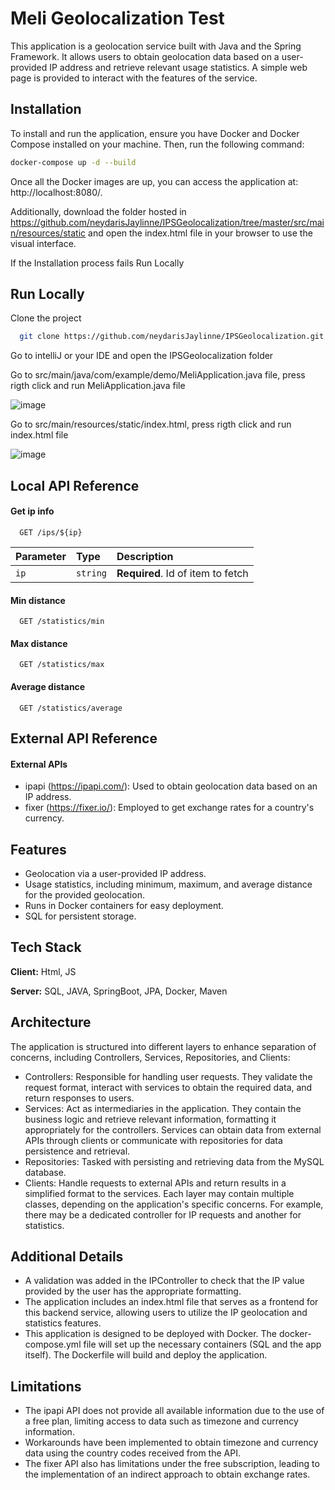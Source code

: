 
# Meli Geolocalization Test

This application is a geolocation service built with Java and the Spring Framework. It allows users to obtain geolocation data based on a user-provided IP address and retrieve relevant usage statistics. A simple web page is provided to interact with the features of the service.


## Installation
To install and run the application, ensure you have Docker and Docker Compose installed on your machine. Then, run the following command:

```bash
docker-compose up -d --build
```
Once all the Docker images are up, you can access the application at: http://localhost:8080/.

Additionally, download the folder hosted in https://github.com/neydarisJaylinne/IPSGeolocalization/tree/master/src/main/resources/static and open the index.html file in your browser to use the visual interface.

If the Installation process fails Run Locally
## Run Locally

Clone the project

```bash
  git clone https://github.com/neydarisJaylinne/IPSGeolocalization.git
```
Go to intelliJ or your IDE and open the IPSGeolocalization folder

Go to src/main/java/com/example/demo/MeliApplication.java file, press rigth click and run MeliApplication.java file

![image](https://github.com/user-attachments/assets/e0954fa6-d8e0-4d10-9a52-95623dc010c1)


Go to src/main/resources/static/index.html, press rigth click and run index.html file

![image](https://github.com/user-attachments/assets/149009e2-d6d4-478c-b953-c48e6cad0df4)

## Local API Reference

#### Get ip info

```http
  GET /ips/${ip}
```

| Parameter | Type     | Description                       |
| :-------- | :------- | :-------------------------------- |
| `ip`      | `string` | **Required**. Id of item to fetch |

#### Min distance
```http
  GET /statistics/min
```
#### Max distance
```http
  GET /statistics/max
```
#### Average distance
```http
  GET /statistics/average
```

## External API Reference

#### External APIs

- ipapi (https://ipapi.com/): Used to obtain geolocation data based on an IP address.
- fixer (https://fixer.io/): Employed to get exchange rates for a country's currency.


## Features

- Geolocation via a user-provided IP address.
- Usage statistics, including minimum, maximum, and average distance for the provided geolocation.
- Runs in Docker containers for easy deployment.
- SQL for persistent storage.



## Tech Stack

**Client:** Html, JS

**Server:** SQL, JAVA, SpringBoot, JPA, Docker, Maven

## Architecture

The application is structured into different layers to enhance separation of concerns, including Controllers, Services, Repositories, and Clients:
- Controllers: Responsible for handling user requests. They validate the request format, interact with services to obtain the required data, and return responses to users.
- Services: Act as intermediaries in the application. They contain the business logic and retrieve relevant information, formatting it appropriately for the controllers. Services can obtain data from external APIs through clients or communicate with repositories for data persistence and retrieval.
- Repositories: Tasked with persisting and retrieving data from the MySQL database.
- Clients: Handle requests to external APIs and return results in a simplified format to the services.
Each layer may contain multiple classes, depending on the application's specific concerns. For example, there may be a dedicated controller for IP requests and another for statistics.

## Additional Details
- A validation was added in the IPController to check that the IP value provided by the user has the appropriate formatting.
- The application includes an index.html file that serves as a frontend for this backend service, allowing users to utilize the IP geolocation and statistics features.
- This application is designed to be deployed with Docker. The docker-compose.yml file will set up the necessary containers (SQL and the app itself). The Dockerfile will build and deploy the application.
## Limitations
- The ipapi API does not provide all available information due to the use of a free plan, limiting access to data such as timezone and currency information.
- 	Workarounds have been implemented to obtain timezone and currency data using the country codes received from the API.
- 	The fixer API also has limitations under the free subscription, leading to the implementation of an indirect approach to obtain exchange rates.


